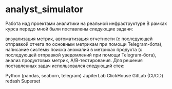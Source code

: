 # analyst_simulator
Работа над проектами аналитики на реальной инфраструктуре
В рамках курса передо мной были поставлены следующие задачи:

визуализация метрик,
автоматизация отчетности (с последующей отправкой отчета по основным метрикам при помощи Telegram-бота),
написание системы поиска аномалий в метриках продукта (с последующей отправкой уведомлений при помощи Telegram-бота),
анализ продуктовых метрик,
A/B-тестирования.
Для решения поставленных задач использовался следующий стек:

Python (pandas, seaborn, telegram)
JupiterLab
ClickHouse
GitLab (CI/CD)
redash
Superset
